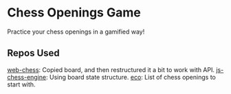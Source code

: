 # Chess Openings Game
Practice your chess openings in a gamified way!

## Repos Used

[web-chess](https://github.com/Zardosh/web-chess): Copied board, and then restructured it a bit to work with API.
[js-chess-engine](https://github.com/josefjadrny/js-chess-engine): Using board state structure.
[eco](https://github.com/hayatbiralem/eco.json): List of chess openings to start with.